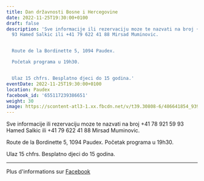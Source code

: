 ```yaml
---
title: Dan državnosti Bosne i Hercegovine
date: 2022-11-25T19:30:00+0100
draft: false
description: 'Sve informacije ili rezervaciju moze te nazvati na broj +41 78 921 59
  93 Hamed Salkic ili +41 79 622 41 88 Mirsad Muminovic.


  Route de la Bordinette 5, 1094 Paudex.

  Početak programa u 19h30.


  Ulaz 15 chfrs. Besplatno djeci do 15 godina.'
eventDate: 2022-11-25T19:30:00+0100
location: Paudex
facebook_id: '655117239386651'
weight: 30
image: https://scontent-atl3-1.xx.fbcdn.net/v/t39.30808-6/486641854_9399207156841686_1516080123773765506_n.jpg?_nc_cat=103&ccb=1-7&_nc_sid=9e60e4&_nc_ohc=kyDQyZpNjAsQ7kNvwGNeCQR&_nc_oc=AdmCVb1CvKxhlDnOmEw7Gz1wTx82MfXe8dqi-Ypi6UieOtXJ5CZT0GtVlbimcOe3HKc&_nc_zt=23&_nc_ht=scontent-atl3-1.xx&edm=ABTKTjYEAAAA&_nc_gid=eYMrwvp243GFc6JURPaclw&oh=00_AfVeS3uFdq5S0BVDOlBl3HJJP270ZaLY1_HNdKxoLPoMZA&oe=68AB203D
---
```


Sve informacije ili rezervaciju moze te nazvati na broj +41 78 921 59 93 Hamed Salkic ili +41 79 622 41 88 Mirsad Muminovic.

Route de la Bordinette 5, 1094 Paudex.
Početak programa u 19h30.

Ulaz 15 chfrs. Besplatno djeci do 15 godina.

---

Plus d'informations sur [Facebook](https://facebook.com/events/655117239386651)